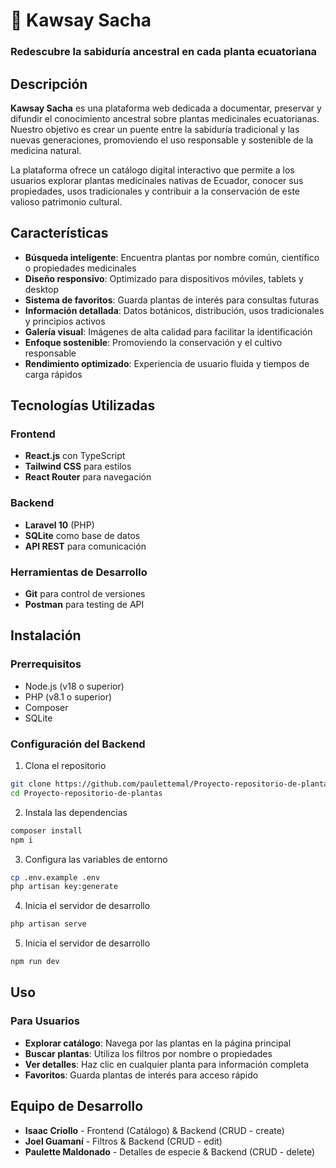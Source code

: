 # 🌿 Kawsay Sacha

### Redescubre la sabiduría ancestral en cada planta ecuatoriana

## Descripción

**Kawsay Sacha** es una plataforma web dedicada a documentar, preservar y difundir el conocimiento ancestral sobre plantas medicinales ecuatorianas. Nuestro objetivo es crear un puente entre la sabiduría tradicional y las nuevas generaciones, promoviendo el uso responsable y sostenible de la medicina natural.

La plataforma ofrece un catálogo digital interactivo que permite a los usuarios explorar plantas medicinales nativas de Ecuador, conocer sus propiedades, usos tradicionales y contribuir a la conservación de este valioso patrimonio cultural.

## Características

- **Búsqueda inteligente**: Encuentra plantas por nombre común, científico o propiedades medicinales
- **Diseño responsivo**: Optimizado para dispositivos móviles, tablets y desktop
- **Sistema de favoritos**: Guarda plantas de interés para consultas futuras
- **Información detallada**: Datos botánicos, distribución, usos tradicionales y principios activos
- **Galería visual**: Imágenes de alta calidad para facilitar la identificación
- **Enfoque sostenible**: Promoviendo la conservación y el cultivo responsable
- **Rendimiento optimizado**: Experiencia de usuario fluida y tiempos de carga rápidos

## Tecnologías Utilizadas

### Frontend

- **React.js** con TypeScript
- **Tailwind CSS** para estilos
- **React Router** para navegación

### Backend

- **Laravel 10** (PHP)
- **SQLite** como base de datos
- **API REST** para comunicación

### Herramientas de Desarrollo

- **Git** para control de versiones
- **Postman** para testing de API

## Instalación

### Prerrequisitos

- Node.js (v18 o superior)
- PHP (v8.1 o superior)
- Composer
- SQLite

### Configuración del Backend

1. Clona el repositorio

```bash
git clone https://github.com/paulettemal/Proyecto-repositorio-de-plantas.git
cd Proyecto-repositorio-de-plantas
```

2. Instala las dependencias

```bash
composer install
npm i
```

3. Configura las variables de entorno

```bash
cp .env.example .env
php artisan key:generate
```

4. Inicia el servidor de desarrollo

```bash
php artisan serve
```

5. Inicia el servidor de desarrollo

```bash
npm run dev
```

## Uso

### Para Usuarios

- **Explorar catálogo**: Navega por las plantas en la página principal
- **Buscar plantas**: Utiliza los filtros por nombre o propiedades
- **Ver detalles**: Haz clic en cualquier planta para información completa
- **Favoritos**: Guarda plantas de interés para acceso rápido

## Equipo de Desarrollo

- **Isaac Criollo** - Frontend (Catálogo) & Backend (CRUD - create)
- **Joel Guamaní** - Filtros & Backend (CRUD - edit)
- **Paulette Maldonado** - Detalles de especie & Backend (CRUD - delete)
